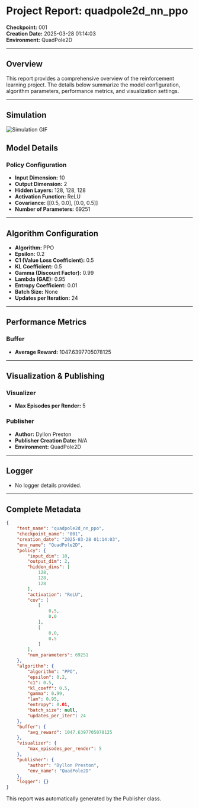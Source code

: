# Project Report: quadpole2d_nn_ppo

**Checkpoint:** 001  
**Creation Date:** 2025-03-28 01:14:03  
**Environment:** QuadPole2D

---

## Overview

This report provides a comprehensive overview of the reinforcement learning project. The details below summarize the model configuration, algorithm parameters, performance metrics, and visualization settings.

---

## Simulation

![Simulation GIF](simulation.gif)

## Model Details

### Policy Configuration
- **Input Dimension:** 10
- **Output Dimension:** 2
- **Hidden Layers:** 128, 128, 128
- **Activation Function:** ReLU
- **Covariance:** [[0.5, 0.0], [0.0, 0.5]]
- **Number of Parameters:** 69251

---

## Algorithm Configuration

- **Algorithm:** PPO
- **Epsilon:** 0.2
- **C1 (Value Loss Coefficient):** 0.5
- **KL Coefficient:** 0.5
- **Gamma (Discount Factor):** 0.99
- **Lambda (GAE):** 0.95
- **Entropy Coefficient:** 0.01
- **Batch Size:** None
- **Updates per Iteration:** 24

---

## Performance Metrics

### Buffer
- **Average Reward:** 1047.6397705078125

---

## Visualization & Publishing

### Visualizer
- **Max Episodes per Render:** 5

### Publisher
- **Author:** Dyllon Preston
- **Publisher Creation Date:** N/A
- **Environment:** QuadPole2D

---

## Logger
- No logger details provided.

---

## Complete Metadata

```json
{
    "test_name": "quadpole2d_nn_ppo",
    "checkpoint_name": "001",
    "creation_date": "2025-03-28 01:14:03",
    "env_name": "QuadPole2D",
    "policy": {
        "input_dim": 10,
        "output_dim": 2,
        "hidden_dims": [
            128,
            128,
            128
        ],
        "activation": "ReLU",
        "cov": [
            [
                0.5,
                0.0
            ],
            [
                0.0,
                0.5
            ]
        ],
        "num_parameters": 69251
    },
    "algorithm": {
        "algorithm": "PPO",
        "epsilon": 0.2,
        "c1": 0.5,
        "kl_coeff": 0.5,
        "gamma": 0.99,
        "lam": 0.95,
        "entropy": 0.01,
        "batch_size": null,
        "updates_per_iter": 24
    },
    "buffer": {
        "avg_reward": 1047.6397705078125
    },
    "visualizer": {
        "max_episodes_per_render": 5
    },
    "publisher": {
        "author": "Dyllon Preston",
        "env_name": "QuadPole2D"
    },
    "logger": {}
}
```

This report was automatically generated by the Publisher class. 